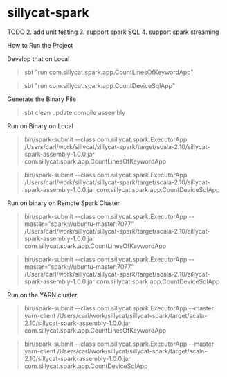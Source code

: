 sillycat-spark
==============

TODO
2. add unit testing
3. support spark SQL
4. support spark streaming

How to Run the Project

Develop that on Local

>sbt "run com.sillycat.spark.app.CountLinesOfKeywordApp"

>sbt "run com.sillycat.spark.app.CountDeviceSqlApp"


Generate the Binary File
>sbt clean update compile assembly

Run on Binary on Local
>bin/spark-submit --class com.sillycat.spark.ExecutorApp /Users/carl/work/sillycat/sillycat-spark/target/scala-2.10/sillycat-spark-assembly-1.0.0.jar com.sillycat.spark.app.CountLinesOfKeywordApp

>bin/spark-submit --class com.sillycat.spark.ExecutorApp /Users/carl/work/sillycat/sillycat-spark/target/scala-2.10/sillycat-spark-assembly-1.0.0.jar com.sillycat.spark.app.CountDeviceSqlApp

Run on binary on Remote Spark Cluster
>bin/spark-submit --class com.sillycat.spark.ExecutorApp --master="spark://ubuntu-master:7077" /Users/carl/work/sillycat/sillycat-spark/target/scala-2.10/sillycat-spark-assembly-1.0.0.jar com.sillycat.spark.app.CountLinesOfKeywordApp

>bin/spark-submit --class com.sillycat.spark.ExecutorApp --master="spark://ubuntu-master:7077" /Users/carl/work/sillycat/sillycat-spark/target/scala-2.10/sillycat-spark-assembly-1.0.0.jar com.sillycat.spark.app.CountDeviceSqlApp

Run on the YARN cluster
>bin/spark-submit --class com.sillycat.spark.ExecutorApp --master yarn-client /Users/carl/work/sillycat/sillycat-spark/target/scala-2.10/sillycat-spark-assembly-1.0.0.jar com.sillycat.spark.app.CountLinesOfKeywordApp

>bin/spark-submit --class com.sillycat.spark.ExecutorApp --master yarn-client /Users/carl/work/sillycat/sillycat-spark/target/scala-2.10/sillycat-spark-assembly-1.0.0.jar com.sillycat.spark.app.CountDeviceSqlApp
